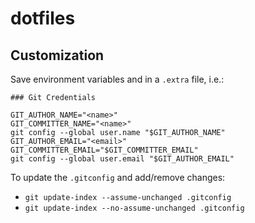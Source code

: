 # dotfiles

## Customization

Save environment variables and in a `.extra` file, i.e.:

```
### Git Credentials

GIT_AUTHOR_NAME="<name>"
GIT_COMMITTER_NAME="<name>"
git config --global user.name "$GIT_AUTHOR_NAME"
GIT_AUTHOR_EMAIL="<email>"
GIT_COMMITTER_EMAIL="$GIT_COMMITTER_EMAIL"
git config --global user.email "$GIT_AUTHOR_EMAIL"
```

To update the `.gitconfig` and add/remove changes:
- `git update-index --assume-unchanged .gitconfig`
- `git update-index --no-assume-unchanged .gitconfig`